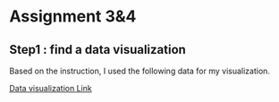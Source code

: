 # Assignment 3&4

## Step1 : find a data visualization</br>

Based on the instruction, I used the following data for my visualization.

[Data visualization Link](https://www.ustravel.org/system/files/media_root/document/Research_Fact-Sheet_US-Travel-and-Tourism-Overview.pdf)
